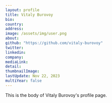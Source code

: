 ```yaml
---
layout: profile
title: Vitaly Burovoy
bio: 
country: 
address: 
image: /assets/img/user.png
about: 
github: "https://github.com/vitaly-burovoy"
twitter: 
linkedin: 
company: 
mediaLink:
detail: 
thumbnailImage:
lastUpdate: Nov 22, 2023 
multiYear: false
---
```


This is the body of Vitaly Burovoy's profile page.
